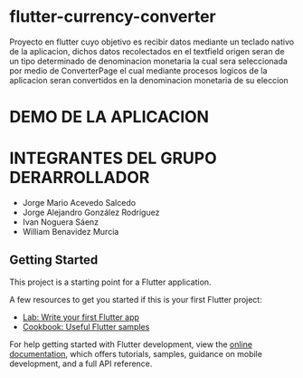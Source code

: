 # flutter-currency-converter

Proyecto en flutter cuyo objetivo es recibir datos mediante un teclado nativo de la aplicacion, dichos datos recolectados en el textfield origen seran de un tipo determinado de denominacion monetaria la cual sera seleccionada por medio de ConverterPage el cual mediante procesos logicos de la aplicacion seran convertidos en la denominacion monetaria de su eleccion


# DEMO DE LA APLICACION

# INTEGRANTES DEL GRUPO DERARROLLADOR 
- Jorge Mario Acevedo Salcedo
- Jorge Alejandro González Rodríguez
- Ivan Noguera Sáenz
- William Benavidez Murcia


## Getting Started

This project is a starting point for a Flutter application.

A few resources to get you started if this is your first Flutter project:

- [Lab: Write your first Flutter app](https://docs.flutter.dev/get-started/codelab)
- [Cookbook: Useful Flutter samples](https://docs.flutter.dev/cookbook)

For help getting started with Flutter development, view the
[online documentation](https://docs.flutter.dev/), which offers tutorials,
samples, guidance on mobile development, and a full API reference.
